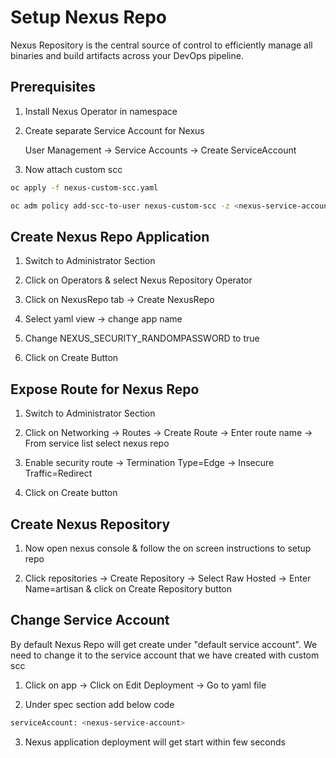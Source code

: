 # Setup Nexus Repo

Nexus Repository is the central source of control to efficiently manage all binaries and build artifacts across your DevOps pipeline. 

## Prerequisites

1) Install Nexus Operator in namespace

2) Create separate Service Account for Nexus

    User Management -> Service Accounts -> Create ServiceAccount

3) Now attach custom scc

```bash
oc apply -f nexus-custom-scc.yaml

oc adm policy add-scc-to-user nexus-custom-scc -z <nexus-service-account>
```

## Create Nexus Repo Application

1) Switch to Administrator Section

2) Click on Operators & select Nexus Repository Operator

3) Click on NexusRepo tab -> Create NexusRepo

4) Select yaml view -> change app name 

5) Change NEXUS_SECURITY_RANDOMPASSWORD to true

6) Click on Create Button

## Expose Route for Nexus Repo

1) Switch to Administrator Section

2) Click on Networking -> Routes -> Create Route -> Enter route name -> From service list select nexus repo

3) Enable security route -> Termination Type=Edge -> Insecure Traffic=Redirect 

4) Click on Create button 

## Create Nexus Repository 

1) Now open nexus console & follow the on screen instructions to setup repo

2) Click repositories -> Create Repository -> Select Raw Hosted ->  Enter Name=artisan & click on Create Repository button

## Change Service Account

By default Nexus Repo will get create under "default service account". We need to change it to the service account that we have created with custom scc

1) Click on app -> Click on Edit Deployment -> Go to yaml file

2) Under spec section add below code

```bash
serviceAccount: <nexus-service-account>
```

3) Nexus application deployment will get start within few seconds